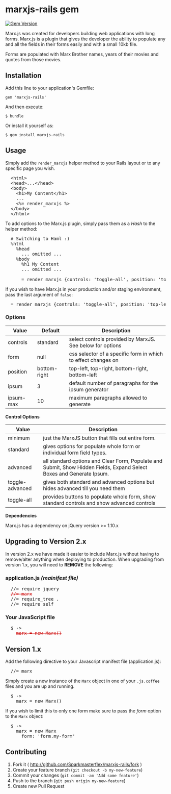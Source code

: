 # marxjs-rails gem

[![Gem Version](https://badge.fury.io/rb/marxjs-rails.svg)](http://badge.fury.io/rb/marxjs-rails)

Marx.js was created for developers building web applications with long forms. Marx.js is a plugin that gives the developer the ability to populate any and all the fields in their forms easily and with a small 10kb file.

Forms are populated with Marx Brother names, years of their movies and quotes from those movies.

## Installation

Add this line to your application's Gemfile:

    gem 'marxjs-rails'

And then execute:

    $ bundle

Or install it yourself as:

    $ gem install marxjs-rails
    
## Usage
Simply add the `render_marxjs` helper method to your Rails layout or to any specific page you wish.

<pre>
  &lt;html>
  &lt;head>...&lt;/head>
  &lt;body>
    &lt;h1>My Content&lt;/h1>
    ...
    &lt;%= render_marxjs %>
  &lt;/body>
  &lt;/html>
</pre>

To add options to the Marx.js plugin, simply pass them as a _Hash_ to the helper method:

<pre>
  # Switching to Haml :)
  %html
    %head
      ... omitted ...
    %body
      %h1 My Content
      ... omitted ...
      
      = render_marxjs {controls: 'toggle-all', position: 'top-left'}
</pre>

If you wish to have Marx.js in your production and/or staging environment, pass the last argument of `false`:

<pre>
  = render_marxjs {controls: 'toggle-all', position: 'top-left'}, <i style='color: #c00'>false</i>
</pre>

### Options

| Value    | Default  | Description |
|----------|----------|------------------------------------------|
| controls | standard | select controls provided by MarxJS. See below for options |
| form | null | css selector of a specific form in which to effect changes on |
| position | bottom-right | top-left, top-right, bottom-right, bottom-left |
| ipsum | 3 | default number of paragraphs for the ipsum generator |
| ipsum-max | 10 | maximum paragraphs allowed to generate |


**Control Options**

| Value    | Description |
|----------|----------------------------------------------------|
| minimum  | just the MarxJS button that fills out entire form. |
| standard | gives options for populate whole form or individual form field types. | 
| advanced | all standard options and Clear Form, Populate and Submit, Show Hidden Fields, Expand Select Boxes and Generate Ipsum.|
| toggle-advanced | gives both standard and advanced options but hides advanced till you need them |
| toggle-all | provides buttons to populate whole form, show standard controls and show advanced controls |


**Dependencies**

Marx.js has a dependency on jQuery version >= 1.10.x



## Upgrading to Version 2.x
In version 2.x we have made it easier to include Marx.js without having to remove/alter anything when deploying to production. When upgrading from version 1.x, you will need to **REMOVE** the following:

### application.js _(mainifest file)_

<pre>
  //= require jquery
  <del style='color: #c00'>//= marx</del>
  //= require_tree .
  //= require_self
</pre>

### Your JavaScript file
<pre>
  $ ->
    <del style='color: #c00'>marx = new Marx()</del>
</pre>

## Version 1.x

Add the following directive to your Javascript manifest file (application.js):

<pre>
  //= marx
</pre>

Simply create a new instance of the `Marx` object in one of your `.js.coffee` files and you are up and running.

<pre>
  $ ->
	marx = new Marx()
</pre>

If you wish to limit this to only one form make sure to pass the _form_ option to the `Marx` object:

<pre>
  $ ->
    marx = new Marx
      form: 'form.my-form'
</pre>

## Contributing

1. Fork it ( http://github.com/Sparkmasterflex/marxjs-rails/fork )
2. Create your feature branch (`git checkout -b my-new-feature`)
3. Commit your changes (`git commit -am 'Add some feature'`)
4. Push to the branch (`git push origin my-new-feature`)
5. Create new Pull Request
